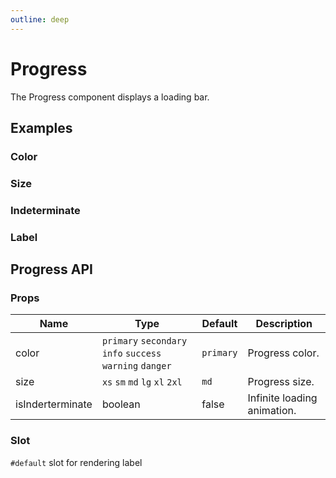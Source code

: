 ```yaml
---
outline: deep
---
```


<script setup lang="ts">
import ProgressColor from './demo/progress/progress-color.vue'
import ProgressSize from './demo/progress/progress-size.vue'
import ProgressIndeterminate from './demo/progress/progress-indeterminate.vue'
import ProgressLabel from './demo/progress/progress-label.vue'
</script>

# Progress

The Progress component displays a loading bar.

## Examples

### Color

<!--@include: ./demo/progress/progress-color.md-->

### Size

<!--@include: ./demo/progress/progress-size.md-->

### Indeterminate

<!--@include: ./demo/progress/progress-indeterminate.md-->

### Label

<!--@include: ./demo/progress/progress-label.md-->

## Progress API

### Props

| Name             | Type                                                      | Default   | Description                 |
| ---------------- | --------------------------------------------------------- | --------- | --------------------------- |
| color            | `primary` `secondary` `info` `success` `warning` `danger` | `primary` | Progress color.             |
| size             | `xs` `sm` `md` `lg` `xl` `2xl`                            | `md`      | Progress size.              |
| isInderterminate | boolean                                                   | false     | Infinite loading animation. |

### Slot

`#default` slot for rendering label
